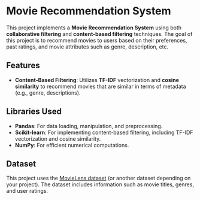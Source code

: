 # Movie Recommendation System

This project implements a **Movie Recommendation System** using both **collaborative filtering** and **content-based filtering** techniques. The goal of this project is to recommend movies to users based on their preferences, past ratings, and movie attributes such as genre, description, etc.

## Features

- **Content-Based Filtering**: Utilizes **TF-IDF** vectorization and **cosine similarity** to recommend movies that are similar in terms of metadata (e.g., genre, descriptions).

## Libraries Used

- **Pandas**: For data loading, manipulation, and preprocessing.
- **Scikit-learn**: For implementing content-based filtering, including TF-IDF vectorization and cosine similarity.
- **NumPy**: For efficient numerical computations.

## Dataset

This project uses the [MovieLens dataset](https://grouplens.org/datasets/movielens/) (or another dataset depending on your project). The dataset includes information such as movie titles, genres, and user ratings.
